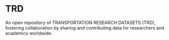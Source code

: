 # TRD
An open repository of TRANSPORTATION RESEARCH DATASETS (TRD), fostering collaboration by sharing and contributing data for researchers and academics worldwide.
